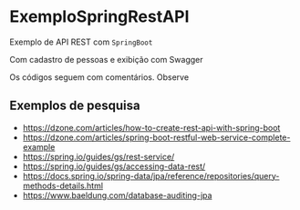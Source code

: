 # ExemploSpringRestAPI
Exemplo de API REST com `SpringBoot`

Com cadastro de pessoas e exibição com Swagger

Os códigos seguem com comentários. Observe

## Exemplos de pesquisa
 * https://dzone.com/articles/how-to-create-rest-api-with-spring-boot
 * https://dzone.com/articles/spring-boot-restful-web-service-complete-example
 * https://spring.io/guides/gs/rest-service/
 * https://spring.io/guides/gs/accessing-data-rest/
 * https://docs.spring.io/spring-data/jpa/reference/repositories/query-methods-details.html
 * https://www.baeldung.com/database-auditing-jpa

